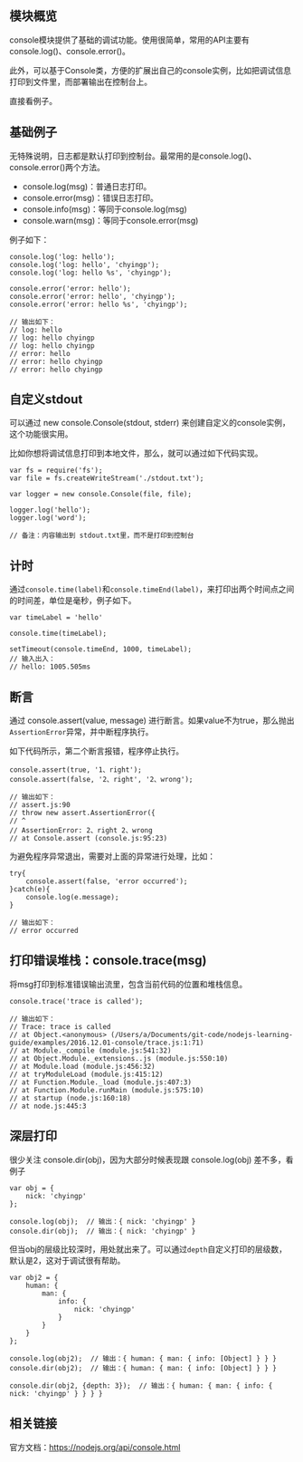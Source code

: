 ##  模块概览 ##

console模块提供了基础的调试功能。使用很简单，常用的API主要有 console.log()、console.error()。

此外，可以基于Console类，方便的扩展出自己的console实例，比如把调试信息打印到文件里，而部署输出在控制台上。

直接看例子。

##  基础例子 ##

无特殊说明，日志都是默认打印到控制台。最常用的是console.log()、console.error()两个方法。

 *  console.log(msg)：普通日志打印。
 *  console.error(msg)：错误日志打印。
 *  console.info(msg)：等同于console.log(msg)
 *  console.warn(msg)：等同于console.error(msg)

例子如下：

    console.log('log: hello');
    console.log('log: hello', 'chyingp');
    console.log('log: hello %s', 'chyingp');
    
    console.error('error: hello');
    console.error('error: hello', 'chyingp');
    console.error('error: hello %s', 'chyingp');
    
    // 输出如下：
    // log: hello
    // log: hello chyingp
    // log: hello chyingp
    // error: hello
    // error: hello chyingp
    // error: hello chyingp

##  自定义stdout ##

可以通过 new console.Console(stdout, stderr) 来创建自定义的console实例，这个功能很实用。

比如你想将调试信息打印到本地文件，那么，就可以通过如下代码实现。

    var fs = require('fs');
    var file = fs.createWriteStream('./stdout.txt');
    
    var logger = new console.Console(file, file);
    
    logger.log('hello');
    logger.log('word');
    
    // 备注：内容输出到 stdout.txt里，而不是打印到控制台

##  计时 ##

通过`console.time(label)`和`console.timeEnd(label)`，来打印出两个时间点之间的时间差，单位是毫秒，例子如下。

    var timeLabel = 'hello'
    
    console.time(timeLabel);
    
    setTimeout(console.timeEnd, 1000, timeLabel);
    // 输入出入：
    // hello: 1005.505ms

##  断言 ##

通过 console.assert(value, message) 进行断言。如果value不为true，那么抛出`AssertionError`异常，并中断程序执行。

如下代码所示，第二个断言报错，程序停止执行。

    console.assert(true, '1、right');
    console.assert(false, '2、right', '2、wrong');
    
    // 输出如下：
    // assert.js:90
    // throw new assert.AssertionError({
    // ^
    // AssertionError: 2、right 2、wrong
    // at Console.assert (console.js:95:23)

为避免程序异常退出，需要对上面的异常进行处理，比如：

    try{
        console.assert(false, 'error occurred');
    }catch(e){
        console.log(e.message);
    }
    
    // 输出如下：
    // error occurred

##  打印错误堆栈：console.trace(msg) ##

将msg打印到标准错误输出流里，包含当前代码的位置和堆栈信息。

    console.trace('trace is called');
    
    // 输出如下：
    // Trace: trace is called
    // at Object.<anonymous> (/Users/a/Documents/git-code/nodejs-learning-guide/examples/2016.12.01-console/trace.js:1:71)
    // at Module._compile (module.js:541:32)
    // at Object.Module._extensions..js (module.js:550:10)
    // at Module.load (module.js:456:32)
    // at tryModuleLoad (module.js:415:12)
    // at Function.Module._load (module.js:407:3)
    // at Function.Module.runMain (module.js:575:10)
    // at startup (node.js:160:18)
    // at node.js:445:3

##  深层打印 ##

很少关注 console.dir(obj)，因为大部分时候表现跟 console.log(obj) 差不多，看例子

    var obj = {
        nick: 'chyingp'
    };
    
    console.log(obj);  // 输出：{ nick: 'chyingp' }
    console.dir(obj);  // 输出：{ nick: 'chyingp' }

但当obj的层级比较深时，用处就出来了。可以通过`depth`自定义打印的层级数，默认是2，这对于调试很有帮助。

    var obj2 = {
        human: {
            man: {
                info: {
                    nick: 'chyingp'
                }
            }
        }
    };
    
    console.log(obj2);  // 输出：{ human: { man: { info: [Object] } } }
    console.dir(obj2);  // 输出：{ human: { man: { info: [Object] } } }
    
    console.dir(obj2, {depth: 3});  // 输出：{ human: { man: { info: { nick: 'chyingp' } } } }

##  相关链接 ##

官方文档：https://nodejs.org/api/console.html